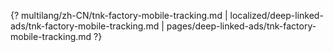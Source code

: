 {? multilang/zh-CN/tnk-factory-mobile-tracking.md | localized/deep-linked-ads/tnk-factory-mobile-tracking.md | pages/deep-linked-ads/tnk-factory-mobile-tracking.md ?}
